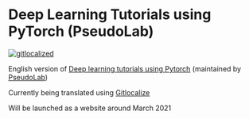 # Deep Learning Tutorials using PyTorch (PseudoLab)

[![gitlocalized ](https://gitlocalize.com/repo/5678/en/badge.svg)](https://gitlocalize.com/repo/5678/en?utm_source=badge)

English version of [Deep learning tutorials using Pytorch](https://pseudo-lab.github.io/Tutorial-Book/) (maintained by [PseudoLab](https://pseudo-lab.com/))

Currently being translated using [Gitlocalize](https://gitlocalize.com/repo/5678)

Will be launched as a website around March 2021
